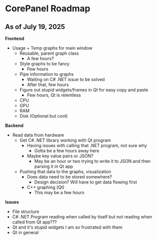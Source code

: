 # CorePanel Roadmap
## As of July 19, 2025

**Frontend**
- Usage + Temp graphs for main window
    - Reusable, parent graph class
        - A few hours?
    - Style graphs to be fancy
        - Few hours
    - Pipe information to graphs
        - Waiting on C# .NET issue to be solved
        - After that, few hours
    - Figure out stupid widgets/frames in Qt for easy copy and paste
        - Few hours, Qt is relentless
    - CPU
    - GPU
    - RAM
    - Disk (Optional but cool)

**Backend**
- Read data from hardware
    - Get C# .NET library working with Qt program
        - Having issues with calling that .NET program, not sure why
            - Gotta be a few hours away here
        - Maybe key value pairs or JSON?
            - May be an hour or two trying to write it to JSON and then parsing it in Qt app
    - Pushing that data to the graphs, visualization
        - Does data need to be stored somewhere?
            - Design decision? Will have to get data flowing first
        - C++ graphing (Qt)
            - This may be a few hours

**Issues**
- File structure
- C# .NET Program reading when called by itself but not reading when called from Qt app???
- Qt and it's stupid widgets I am so frustrated with them
- Qt in general
